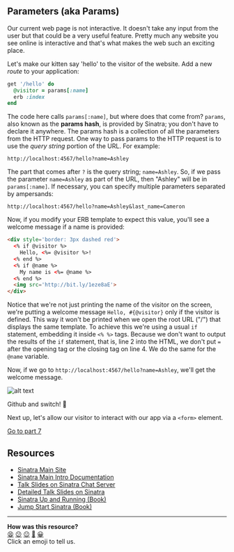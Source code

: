 ## Parameters (aka Params)

Our current web page is not interactive. It doesn't take any input from the user but that could be a very useful feature. Pretty much any website you see online is interactive and that's what makes the web such an exciting place.

Let's make our kitten say 'hello' to the visitor of the website. Add a new _route_ to your application:

````ruby
get '/hello' do
  @visitor = params[:name]
  erb :index
end
````

The code here calls `params[:name]`, but where does that come from?  `params`, also known as the **params hash**, is provided by Sinatra; you don't have to declare it anywhere.  The params hash is a collection of all the parameters from the HTTP request.  One way to pass params to the HTTP request is to use the _query string_ portion of the URL.  For example:

`http://localhost:4567/hello?name=Ashley`

The part that comes after `?` is the query string; `name=Ashley`.  So, if we pass the parameter `name=Ashley` as part of the URL, then "Ashley" will be in `params[:name]`. If necessary, you can specify multiple parameters separated by ampersands:

`http://localhost:4567/hello?name=Ashley&last_name=Cameron`

Now, if you modify your ERB template to expect this value, you'll see a welcome message if a name is provided:

````html
<div style='border: 3px dashed red'>
  <% if @visitor %>
    Hello, <%= @visitor %>!
  <% end %>
  <% if @name %>
    My name is <%= @name %>
  <% end %>
  <img src='http://bit.ly/1eze8aE'>
</div>
````

Notice that we're not just printing the name of the visitor on the screen, we're putting a welcome message `Hello, #{@visitor}` only if the visitor is defined. This way it won't be printed when we open the root URL ("/") that displays the same template. To achieve this we're using a usual `if` statement, embedding it inside `<% %>` tags. Because we don't want to output the results of the `if` statement, that is, line 2 into the HTML, we don't put `=` after the opening tag or the closing tag on line 4. We do the same for the `@name` variable.

Now, if we go to `http://localhost:4567/hello?name=Ashley`, we'll get the welcome message.

![alt text](images/sinatra/sinatra_basic_7.png)

Github and switch! :twisted_rightwards_arrows:

Next up, let's allow our visitor to interact with our app via a `<form>` element.

[Go to part 7](sinatra_7.md)

Resources
--------

* [Sinatra Main Site](http://www.sinatrarb.com/)
* [Sinatra Main Intro Documentation](http://www.sinatrarb.com/intro.html)
* [Talk Slides on Sinatra Chat Server](http://obfusk.org/achatwithsinatra/#1)
* [Detailed Talk Slides on Sinatra](http://www.slideshare.net/BobNadlerJr/sinatra-flatiron)
* [Sinatra Up and Running (Book)](http://shop.oreilly.com/product/0636920019664.do)
* [Jump Start Sinatra (Book)](http://www.sitepoint.com/store/jump-start-sinatra/)

<!-- BEGIN GENERATED SECTION DO NOT EDIT -->

---

**How was this resource?**  
[😫](https://airtable.com/shrUJ3t7KLMqVRFKR?prefill_Repository=course&prefill_File=pills/sinatra_6.md&prefill_Sentiment=😫) [😕](https://airtable.com/shrUJ3t7KLMqVRFKR?prefill_Repository=course&prefill_File=pills/sinatra_6.md&prefill_Sentiment=😕) [😐](https://airtable.com/shrUJ3t7KLMqVRFKR?prefill_Repository=course&prefill_File=pills/sinatra_6.md&prefill_Sentiment=😐) [🙂](https://airtable.com/shrUJ3t7KLMqVRFKR?prefill_Repository=course&prefill_File=pills/sinatra_6.md&prefill_Sentiment=🙂) [😀](https://airtable.com/shrUJ3t7KLMqVRFKR?prefill_Repository=course&prefill_File=pills/sinatra_6.md&prefill_Sentiment=😀)  
Click an emoji to tell us.

<!-- END GENERATED SECTION DO NOT EDIT -->

